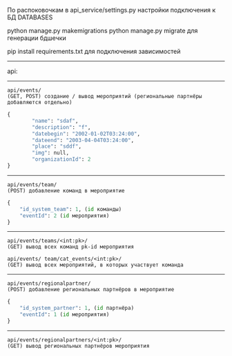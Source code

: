 По распоковочкам
в api_service/settings.py настройки подключения к БД DATABASES

python manage.py makemigrations
python manage.py migrate 
для генерации бдшечки

pip install requirements.txt
для подключения зависимостей

-------------------------------------------------
api:

-------------------
    api/events/
	(GET, POST) создание / вывод мероприятий (региональные партнёры добавляются отдельно)
```python
{
        "name": "sdaf",
        "description": "f",
        "datebegin": "2002-01-02T03:24:00",
        "dateend": "2003-04-04T03:24:00",
        "place": "sddf",
        "img": null,
        "organizationId": 2
}
```

--------------------

    api/events/team/
	(POST) добавление команд в мероприятие
```python
{
    "id_system_team": 1, (id команды)
    "eventId": 2 (id мероприятия)
}
```

-------------------

    api/events/teams/<int:pk>/
	(GET) вывод всех команд pk-id мероприятия

    api/events/ team/cat_events/<int:pk>/
	(GET) вывод всех мероприятий, в которых участвует команда

------------------

    api/events/regionalpartner/
	(POST) добавление региональных партнёров в мероприятие
```python
{
    "id_system_partner": 1, (id партнёра)
    "eventId": 1 (id мероприятия)
}
```
-------------------

    api/events/regionalpartners/<int:pk>/
	(GET) вывод региональных партнёров мероприятия

